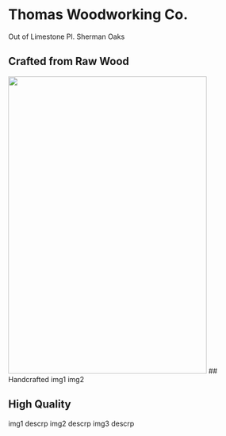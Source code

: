 # Thomas Woodworking Co.
 Out of Limestone Pl. Sherman Oaks

## Crafted from Raw Wood
<img src="https://github.com/tomtominator/tree-spoon.com/blob/master/IMG_20190523_165933.jpg" width="400" height="600">
## Handcrafted 
img1
img2

## High Quality
img1 
descrp
img2 
descrp
img3
descrp

